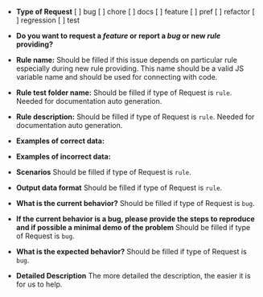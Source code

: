 * **Type of Request**
[ ] bug
[ ] chore
[ ] docs
[ ] feature
[ ] pref
[ ] refactor
[ ] regression
[ ] test


* **Do you want to request a *feature* or report a *bug* or new *rule* providing?** 

 
* **Rule name:** Should be filled if this issue depends on particular rule especially during new rule providing. This name should be a valid JS variable name and should be used for connecting with code.


* **Rule test folder name:** Should be filled if type of Request is `rule`. Needed for documentation auto generation. 


* **Rule description:** Should be filled if type of Request is `rule`. Needed for documentation auto generation.


* **Examples of correct data:**


* **Examples of incorrect data:**


* **Scenarios** Should be filled if type of Request is `rule`.


* **Output data format** Should be filled if type of Request is `rule`.


* **What is the current behavior?** Should be filled if type of Request is `bug`.


* **If the current behavior is a bug, please provide the steps to reproduce and if possible a minimal demo of the problem** Should be filled if type of Request is `bug`.


* **What is the expected behavior?** Should be filled if type of Request is `bug`.


* **Detailed Description** The more detailed the description, the easier it is for us to help.
